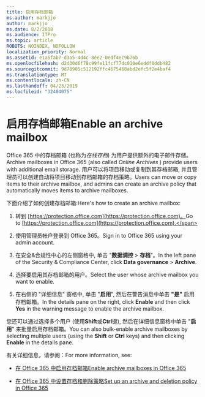 ```yaml
---
title: 启用存档邮箱
ms.author: markjjo
author: markjjo
ms.date: 8/2/2018
ms.audience: ITPro
ms.topic: article
ROBOTS: NOINDEX, NOFOLLOW
localization_priority: Normal
ms.assetid: e1a5fab7-d3a5-4d4c-8ee2-0edf4ec9b76b
ms.openlocfilehash: d2d30d6f78c99fe11fcf77dc010e6eddf0ddb482
ms.sourcegitcommit: 9d78905c512192ffc4675468abd2efc5f2e4baf4
ms.translationtype: MT
ms.contentlocale: zh-CN
ms.lasthandoff: 04/23/2019
ms.locfileid: "32404075"
---
```

# <a name="enable-an-archive-mailbox"></a><span data-ttu-id="2a34a-102">启用存档邮箱</span><span class="sxs-lookup"><span data-stu-id="2a34a-102">Enable an archive mailbox</span></span>

<span data-ttu-id="2a34a-103">Office 365 中的存档邮箱 (也称为*在线存档*) 为用户提供额外的电子邮件存储。</span><span class="sxs-lookup"><span data-stu-id="2a34a-103">Archive mailboxes in Office 365 (also called  *Online Archives*  ) provide users with additional email storage.</span></span> <span data-ttu-id="2a34a-104">用户可以将项目移动或复制到其存档邮箱, 并且管理员可以创建自动将项目移动到存档邮箱的存档策略。</span><span class="sxs-lookup"><span data-stu-id="2a34a-104">Users can move or copy items to their archive mailbox, and admins can create an archive policy that automatically moves items to archive mailboxes.</span></span> 
  
<span data-ttu-id="2a34a-105">下面介绍了如何创建存档邮箱:</span><span class="sxs-lookup"><span data-stu-id="2a34a-105">Here's how to create an archive mailbox:</span></span>
  
1. <span data-ttu-id="2a34a-106">转到 [https://protection.office.com](https://protection.office.com)。</span><span class="sxs-lookup"><span data-stu-id="2a34a-106">Go to [https://protection.office.com](https://protection.office.com).</span></span>
    
2. <span data-ttu-id="2a34a-107">使用管理员帐户登录到 Office 365。</span><span class="sxs-lookup"><span data-stu-id="2a34a-107">Sign in to Office 365 using your admin account.</span></span>
    
3. <span data-ttu-id="2a34a-108">在安全&amp;合规性中心的左侧窗格中, 单击 "**数据调控** \> **存档**"。</span><span class="sxs-lookup"><span data-stu-id="2a34a-108">In the left pane of the Security &amp; Compliance Center, click **Data governance** \> **Archive**.</span></span>
    
4. <span data-ttu-id="2a34a-109">选择要启用其存档邮箱的用户。</span><span class="sxs-lookup"><span data-stu-id="2a34a-109">Select the user whose archive mailbox you want to enable.</span></span>
    
5. <span data-ttu-id="2a34a-110">在右侧的 "详细信息" 窗格中, 单击 "**启用**", 然后在警告消息中单击 **"是"** 启用存档邮箱。</span><span class="sxs-lookup"><span data-stu-id="2a34a-110">In the details pane on the right, click **Enable** and then click **Yes** in the warning message to enable the archive mailbox.</span></span> 
    
<span data-ttu-id="2a34a-111">您还可以通过选择多个用户 (使用**Shift**或**Ctrl**键), 然后在详细信息窗格中单击 "**启用**" 来批量启用存档邮箱。</span><span class="sxs-lookup"><span data-stu-id="2a34a-111">You can also bulk-enable archive mailboxes by selecting multiple users (using the **Shift** or **Ctrl** keys) and then clicking **Enable** in the details pane.</span></span> 
  
<span data-ttu-id="2a34a-112">有关详细信息，请参阅：</span><span class="sxs-lookup"><span data-stu-id="2a34a-112">For more information, see:</span></span>
  
- [<span data-ttu-id="2a34a-113">在 Office 365 中启用存档邮箱</span><span class="sxs-lookup"><span data-stu-id="2a34a-113">Enable archive mailboxes in Office 365</span></span>](https://support.office.com/article/enable-archive-mailboxes-in-the-office-365-security-compliance-center-268a109e-7843-405b-bb3d-b9393b2342ce)
    
- [<span data-ttu-id="2a34a-114">在 Office 365 中设置存档和删除策略</span><span class="sxs-lookup"><span data-stu-id="2a34a-114">Set up an archive and deletion policy in Office 365</span></span>](https://support.office.com/article/Set-up-an-archive-and-deletion-policy-for-mailboxes-in-your-Office-365-organization-ec3587e4-7b4a-40fb-8fb8-8aa05aeae2ce)
    

